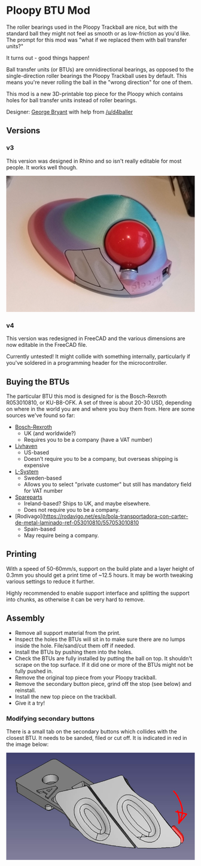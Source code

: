 # Ploopy BTU Mod

The roller bearings used in the Ploopy Trackball are nice, but with the standard ball they might not feel as smooth or as low-friction as you'd like. The prompt for this mod was "what if we replaced them with ball transfer units?"

It turns out - good things happen!

Ball transfer units (or BTUs) are omnidirectional bearings, as opposed to the single-direction roller bearings the Ploopy Trackball uses by default. This means you're never rolling the ball in the "wrong direction" for one of them.

This mod is a new 3D-printable top piece for the Ploopy which contains holes for ball transfer units instead of roller bearings.

Designer: [George Bryant](https://github.com/gbrnt) with help from [/u/d4baller](https://reddit.com/user/d4baller)

## Versions
### v3
This version was designed in Rhino and so isn't really editable for most people. It works well though.

![A trackball with this mod v3 installed](example-v3.jpg)

### v4
This version was redesigned in FreeCAD and the various dimensions are now editable in the FreeCAD file.

Currently untested! It might collide with something internally, particularly if you've soldered in a programming header for the microcontroller.

## Buying the BTUs
The particular BTU this mod is designed for is the Bosch-Rexroth R053010810, or KU-B8-OFK. A set of three is about 20-30 USD, depending on where in the world you are and where you buy them from. Here are some sources we've found so far:

* [Bosch-Rexroth](https://www.boschrexroth.com/en/xc/products/product-groups/linear-motion-technology/ball-transfer-units-and-tolerance-rings/ball-transfer-units/r0530-with-sheet-steel-housing/r0530-1-with-sheet-steel-housing)
    * UK (and worldwide?)
    * Requires you to be a company (have a VAT number)
* [Livhaven](https://store.livhaven.com/r053010810-bosch-rexroth-ball-transfer-unit)
    * US-based
    * Doesn't require you to be a company, but overseas shipping is expensive
* [L-System](https://l-system.nu/webshop/linear-technology/ball-transfer-units-and-tolerance-rings/ball-transfer-units/type-r0530/ball-transfer-unit-ku-b8-ofk/)
    * Sweden-based
    * Allows you to select "private customer" but still has mandatory field for VAT number
* [Spareparts](https://www.sp-spareparts.com/en/p/r053010810-bosch-rexroth)
    * Ireland-based? Ships to UK, and maybe elsewhere.
    * Does not require you to be a company.
* [Rodivago](https://rodavigo.net/es/p/bola-transportadora-con-carter-de-metal-laminado-ref-053010810/557053010810
    * Spain-based
    * May require being a company.

## Printing
With a speed of 50-60mm/s, support on the build plate and a layer height of 0.3mm you should get a print time of ~12.5 hours. It may be worth tweaking various settings to reduce it further.

Highly recommended to enable support interface and splitting the support into chunks, as otherwise it can be very hard to remove.

## Assembly
* Remove all support material from the print.
* Inspect the holes the BTUs will sit in to make sure there are no lumps inside the hole. File/sand/cut them off if needed.
* Install the BTUs by pushing them into the holes.
* Check the BTUs are fully installed by putting the ball on top. It shouldn't scrape on the top surface. If it did one or more of the BTUs might not be fully pushed in.
* Remove the original top piece from your Ploopy trackball.
* Remove the secondary button piece, grind off the stop (see below) and reinstall.
* Install the new top piece on the trackball.
* Give it a try!

### Modifying secondary buttons
There is a small tab on the secondary buttons which collides with the closest BTU. It needs to be sanded, filed or cut off. It is indicated in red in the image below:

![Ploopy secondary buttons, with the tab on the end highlighted in red](trim-tab.jpg)
